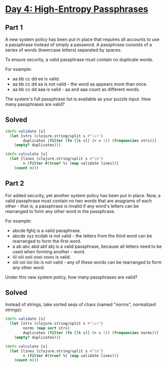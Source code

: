 # [Day 4: High-Entropy Passphrases](http://adventofcode.com/2017/day/4)

## Part 1

A new system policy has been put in place that requires all accounts to use a passphrase instead of simply a password. A passphrase consists of a series of words (lowercase letters) separated by spaces.

To ensure security, a valid passphrase must contain no duplicate words.

For example:

- aa bb cc dd ee is valid.
- aa bb cc dd aa is not valid - the word aa appears more than once.
- aa bb cc dd aaa is valid - aa and aaa count as different words.

The system's full passphrase list is available as your puzzle input. How many passphrases are valid?

## Solved

```clojure
(defn validate [s]
  (let [strs (clojure.string/split s #"\s+")
        duplicates (filter (fn [[k v]] (> v 1)) (frequencies strs))]
    (empty? duplicates)))

(defn calculate [s]
  (let [lines (clojure.string/split s #"\n")
        n (filter #(true? %) (map validate lines))]
    (count n)))
```

## Part 2

For added security, yet another system policy has been put in place. Now, a valid passphrase must contain no two words that are anagrams of each other - that is, a passphrase is invalid if any word's letters can be rearranged to form any other word in the passphrase.

For example:

- abcde fghij is a valid passphrase.
- abcde xyz ecdab is not valid - the letters from the third word can be rearranged to form the first word.
- a ab abc abd abf abj is a valid passphrase, because all letters need to be used when forming another - word.
- iiii oiii ooii oooi oooo is valid.
- oiii ioii iioi iiio is not valid - any of these words can be rearranged to form any other word.

Under this new system policy, how many passphrases are valid?

## Solved

Instead of strings, take sorted seqs of chars (named "norms", normalized strings):

```clojure
(defn validate [s]
  (let [strs (clojure.string/split s #"\s+")
        norms (map sort strs)
        duplicates (filter (fn [[k v]] (> v 1)) (frequencies norms))]
    (empty? duplicates)))

(defn calculate [s]
  (let [lines (clojure.string/split s #"\n")
        n (filter #(true? %) (map validate lines))]
    (count n)))
```
